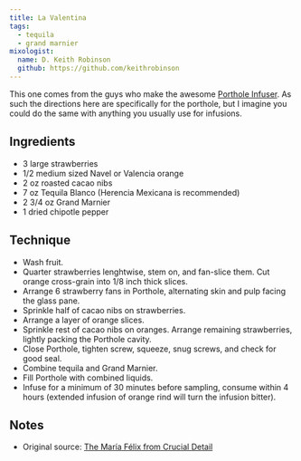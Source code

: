 ```yaml
---
title: La Valentina
tags:
  - tequila
  - grand marnier
mixologist:
  name: D. Keith Robinson
  github: https://github.com/keithrobinson
---
```


This one comes from the guys who make the awesome [Porthole Infuser](http://www.theportholeinfuser.com/). As such the directions here are specifically for the porthole, but I imagine you could do the same with anything you usually use for infusions.


Ingredients
-----------

* 3 large strawberries
* 1/2 medium sized Navel or Valencia orange
* 2 oz roasted cacao nibs
* 7 oz Tequila Blanco (Herencia Mexicana is recommended)
* 2 3/4 oz Grand Marnier
* 1 dried chipotle pepper


Technique
-----------

* Wash fruit.
* Quarter strawberries lenghtwise, stem on, and fan-slice them. Cut orange cross-grain into 1/8 inch thick slices.
* Arrange 6 strawberry fans in Porthole, alternating skin and pulp facing the glass pane.
* Sprinkle half of cacao nibs on strawberries.
* Arrange a layer of orange slices.
* Sprinkle rest of cacao nibs on oranges. Arrange remaining strawberries, lightly packing the Porthole cavity.
* Close Porthole, tighten screw, squeeze, snug screws, and check for good seal.
* Combine tequila and Grand Marnier.
* Fill Porthole with combined liquids.
* Infuse for a minimum of 30 minutes before sampling, consume within 4 hours (extended infusion of orange rind will turn the infusion bitter).


Notes
-----------

* Original source: [The Mar&#237;a F&#233;lix from Crucial Detail](http://theportholeinfuser.tumblr.com/post/76361699483/mariafelix)
